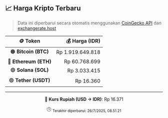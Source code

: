 

<!-- HARGA_KRIPTO -->
## 📈 Harga Kripto Terbaru

> Data ini diperbarui secara otomatis menggunakan [CoinGecko API](https://www.coingecko.com/) dan [exchangerate.host](https://exchangerate.host/)

<div align="center">

| 🪙 Token | 💰 Harga (IDR) |
|:------:|---------------:|
| 🟠 **Bitcoin (BTC)**   | Rp 1.919.649.818 |
| 🔵 **Ethereum (ETH)**  | Rp 60.768.699 |
| 🟣 **Solana (SOL)**    | Rp 3.033.415 |
| 🟢 **Tether (USDT)**   | Rp 16.360 |

---

💱 **Kurs Rupiah (USD → IDR)**: Rp 16.371

🕒 <sub>Terakhir diperbarui: 26/7/2025, 08.51.21</sub>

</div>
<!-- /HARGA_KRIPTO -->